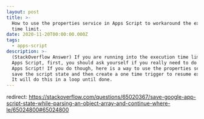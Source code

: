 ```yaml
---
layout: post
title: >-
  How to use the properties service in Apps Script to workaround the execution
  time limit.
date: 2020-11-20T00:00:00.000Z
tags:
  - apps-script
description: >-
  (StackOverflow Answer) If you are running into the execution time limit of
  Apps Script, first, you should ask yourself if you really need to do this in
  Apps Script! If you do though, here is a way to use the properties service to
  save the script state and then create a one time trigger to resume execution.
  It will do this in a loop until done.
---
```

redirect: https://stackoverflow.com/questions/65020367/save-google-app-script-state-while-parsing-an-object-array-and-continue-where-le/65024800#65024800
